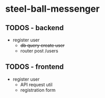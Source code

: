 # steel-ball-messenger


## TODOS - backend

-   register user
    -   ~~db query create user~~
    -   router post /users



## TODOS - frontend

-   register user
    -   API request util
    -   registration form